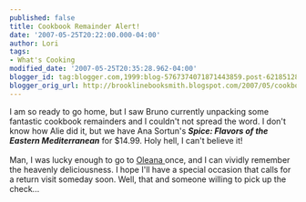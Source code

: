 ```yaml
---
published: false
title: Cookbook Remainder Alert!
date: '2007-05-25T20:22:00.000-04:00'
author: Lori
tags:
- What's Cooking
modified_date: '2007-05-25T20:35:28.962-04:00'
blogger_id: tag:blogger.com,1999:blog-5767374071871443859.post-6218512828180839990
blogger_orig_url: http://brooklinebooksmith.blogspot.com/2007/05/cookbook-remainder-alert.html
---
```


I am so ready to go home, but I saw Bruno currently unpacking some fantastic cookbook remainders and I couldn't not spread the word. I don't know how Alie did it, but we have Ana Sortun's <em><strong>Spice: Flavors of the Eastern Mediterranean</strong></em> for $14.99. Holy hell, I can't believe it!<br /><br />Man, I was lucky enough to go to <a href="http://www.oleanarestaurant.com/index.asp">Oleana </a>once, and I can vividly remember the heavenly deliciousness. I hope I'll have a special occasion that calls for a return visit someday soon. Well, that and someone willing to pick up the check...